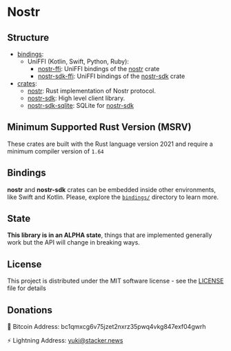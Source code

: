 # Nostr

## Structure

- [bindings](./bindings/):
    - UniFFI (Kotlin, Swift, Python, Ruby):
        * [nostr-ffi](./bindings/nostr-ffi/): UniFFI bindings of the [nostr][] crate
        * [nostr-sdk-ffi](./bindings/nostr-sdk-ffi/): UniFFI bindings of the [nostr-sdk][] crate
- [crates](./crates/):
    - [nostr][]: Rust implementation of Nostr protocol.
    - [nostr-sdk][]: High level client library.
    - [nostr-sdk-sqlite][]: SQLite for [nostr-sdk][]

[nostr]: ./crates/nostr/
[nostr-sdk]: ./crates/nostr-sdk/
[nostr-sdk-sqlite]: ./crates/nostr-sdk-sqlite/

## Minimum Supported Rust Version (MSRV)

These crates are built with the Rust language version 2021 and require a minimum compiler version of `1.64`

## Bindings

**nostr** and **nostr-sdk** crates can be embedded inside other environments, like Swift and Kotlin. 
Please, explore the [`bindings/`](./bindings/) directory to learn more.

## State

**This library is in an ALPHA state**, things that are implemented generally work but the API will change in breaking ways.

## License

This project is distributed under the MIT software license - see the [LICENSE](LICENSE) file for details

## Donations

🔗 Bitcoin Address: bc1qmxcg6v75jzet2nxrz35pwq4vkg847exf04gwrh

⚡ Lightning Address: yuki@stacker.news